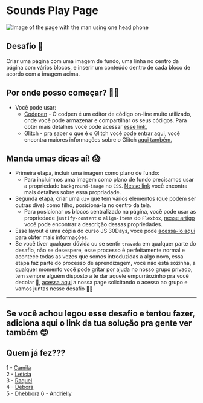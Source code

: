 # Sounds Play Page

![Image of the page with the man using one head phone](../assets/imgs/sounds-play.jpeg)

## Desafio 🎯
Criar uma página com uma imagem de fundo, uma linha no centro da página com vários blocos, e inserir um conteúdo dentro de cada bloco de acordo com a imagem acima.  

  
    
## Por onde posso começar? 💪🏽
- Você pode usar: 
  - [Codepen](https://codepen.io/) - O codpen é um editor de código on-line muito utilizado, onde você pode armazenar e compartilhar os seus códigos. Para obter mais detalhes você pode acessar [esse link.](https://blog.codepen.io/2016/02/01/learn-how-the-editor-works-the-editor-tour/)
  - [Glitch](https://glitch.com/) - pra saber o que é o Glitch você pode [entrar aqui](https://medium.com/glitch/what-is-glitch-90cd75e40277), você encontra maiores informações sobre o Glitch [aqui também.](https://medium.com/@glitch)  
  

## Manda umas dicas aí! 😱
- Primeira etapa, incluir uma imagem como plano de fundo:
  - Para incluirmos uma imagem como plano de fundo precisamos usar a propriedade `background-image` no `CSS`. [Nesse link](http://htmldog.com/references/css/properties/background-image/) você encontra mais detalhes sobre essa propriadade.
- Segunda etapa, criar uma `div` que tem vários elementos (que podem ser outras divs) como filho, posicioná-la no centro da tela.
  - Para posicionar os blocos centralizado na página, você pode usar as propriedade `justify-content` e `align-items` do `Flexbox`, [nesse artigo](https://css-tricks.com/snippets/css/a-guide-to-flexbox/) você pode encontrar a descrição dessas propriedades.
- Esse layout é uma cópia do curso JS 30Days, você pode [acessá-lo aqui](https://javascript30.com/) para obter mais informações.
- Se você tiver qualquer dúvida ou se sentir `travada` em qualquer parte do desafio, não se desespere, esse processo é perfeitamente normal e acontece todas as vezes que somos introduzidas a algo novo, essa etapa faz parte do processo de aprendizagem, você não está sozinha, a qualquer momento você pode gritar por ajuda no nosso grupo privado, tem sempre alguém disposto a te dar aquele empurrãozinho pra você decolar 🌈, [acessa aqui](https://www.instagram.com/reactladies/) a nossa page solicitando o acesso ao grupo e vamos juntas nesse desafio 💃🏽  


---  

## Se você achou legou esse desafio e tentou fazer, adiciona aqui o link da tua solução pra gente ver também 😍  

## Quem já fez???
1 - [Camila](https://codepen.io/camilars/pen/zybNzv)     
2 - [Letícia](https://codepen.io/leehmaciel/pen/ebXzem)   
3 - [Raquel](https://codepen.io/raquel-ods/pen/VqNexG)  
4 - [Débora](https://codepen.io/Debbiemars/pen/OrGrwG)  
5 - [Dhebbora](https://codepen.io/dhebbora/pen/OrYoXE)
6 - [Andrielly](https://codepen.io/dryalves/pen/REXwyW)
